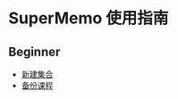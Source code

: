 # SuperMemo 使用指南

## Beginner 
- [新建集合](/beginner/creat-new-collection.md)
- [备份课程](/biginner/backup.md)
